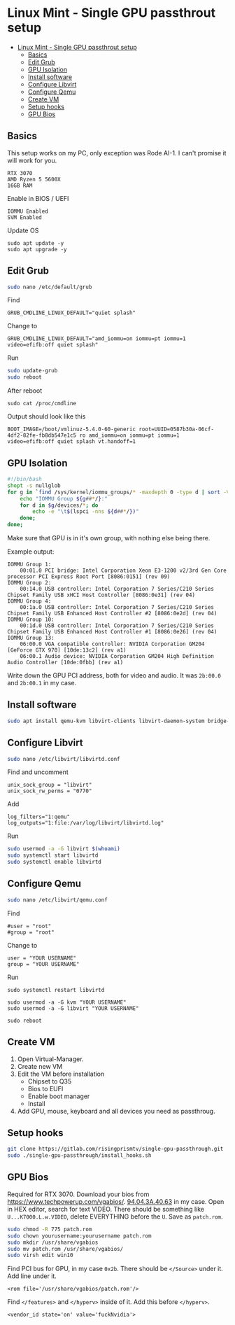 # Linux Mint - Single GPU passthrout setup

- [Linux Mint - Single GPU passthrout setup](#linux-mint---single-gpu-passthrout-setup)
  - [Basics](#basics)
  - [Edit Grub](#edit-grub)
  - [GPU Isolation](#gpu-isolation)
  - [Install software](#install-software)
  - [Configure Libvirt](#configure-libvirt)
  - [Configure Qemu](#configure-qemu)
  - [Create VM](#create-vm)
  - [Setup hooks](#setup-hooks)
  - [GPU Bios](#gpu-bios)

## Basics

This setup works on my PC, only exception was Rode AI-1. I can't promise it will work for you.


```
RTX 3070
AMD Ryzen 5 5600X
16GB RAM
```


Enable in BIOS / UEFI

```
IOMMU Enabled
SVM Enabled
```

Update OS

```
sudo apt update -y 
sudo apt upgrade -y 
```

## Edit Grub

```bash
sudo nano /etc/default/grub
```


Find 
```
GRUB_CMDLINE_LINUX_DEFAULT="quiet splash"
```
Change to
```
GRUB_CMDLINE_LINUX_DEFAULT="amd_iommu=on iommu=pt iommu=1 video=efifb:off quiet splash"
```

Run

```bash
sudo update-grub
sudo reboot
```


After reboot
```
sudo cat /proc/cmdline
```
Output should look like this
```
BOOT_IMAGE=/boot/vmlinuz-5.4.0-60-generic root=UUID=0587b30a-06cf-4df2-82fe-fb8db547e1c5 ro amd_iommu=on iommu=pt iommu=1 video=efifb:off quiet splash vt.handoff=1
```

## GPU Isolation

```bash
#!/bin/bash
shopt -s nullglob
for g in `find /sys/kernel/iommu_groups/* -maxdepth 0 -type d | sort -V`; do
    echo "IOMMU Group ${g##*/}:"
    for d in $g/devices/*; do
        echo -e "\t$(lspci -nns ${d##*/})"
    done;
done;
```

Make sure that GPU is in it's own group, with nothing else being there. 

Example output: 
```
IOMMU Group 1:
	00:01.0 PCI bridge: Intel Corporation Xeon E3-1200 v2/3rd Gen Core processor PCI Express Root Port [8086:0151] (rev 09)
IOMMU Group 2:
	00:14.0 USB controller: Intel Corporation 7 Series/C210 Series Chipset Family USB xHCI Host Controller [8086:0e31] (rev 04)
IOMMU Group 4:
	00:1a.0 USB controller: Intel Corporation 7 Series/C210 Series Chipset Family USB Enhanced Host Controller #2 [8086:0e2d] (rev 04)
IOMMU Group 10:
	00:1d.0 USB controller: Intel Corporation 7 Series/C210 Series Chipset Family USB Enhanced Host Controller #1 [8086:0e26] (rev 04)
IOMMU Group 13:
	06:00.0 VGA compatible controller: NVIDIA Corporation GM204 [GeForce GTX 970] [10de:13c2] (rev a1)
	06:00.1 Audio device: NVIDIA Corporation GM204 High Definition Audio Controller [10de:0fbb] (rev a1)
```

Write down the GPU PCI address, both for video and audio. It was `2b:00.0` and `2b:00.1` in my case.


## Install software
```bash
sudo apt install qemu-kvm libvirt-clients libvirt-daemon-system bridge-utils virt-manager ovmf git
```

## Configure Libvirt
```bash
sudo nano /etc/libvirt/libvirtd.conf
```

Find and uncomment
```
unix_sock_group = "libvirt"
unix_sock_rw_perms = "0770"
```

Add
```
log_filters="1:qemu"
log_outputs="1:file:/var/log/libvirt/libvirtd.log"
```

Run
```bash
sudo usermod -a -G libvirt $(whoami)
sudo systemctl start libvirtd
sudo systemctl enable libvirtd
```

## Configure Qemu
```bash
sudo nano /etc/libvirt/qemu.conf
```

Find
```
#user = "root"
#group = "root"
```

Change to
```
user = "YOUR USERNAME"
group = "YOUR USERNAME"
```

Run
```
sudo systemctl restart libvirtd

sudo usermod -a -G kvm "YOUR USERNAME" 
sudo usermod -a -G libvirt "YOUR USERNAME"

sudo reboot
```

## Create VM

1. Open Virtual-Manager.
2. Create new VM
3. Edit the VM before installation
   * Chipset to Q35
   * Bios to EUFI
   * Enable boot manager
   * Install
4. Add GPU, mouse, keyboard and all devices you need as passthroug.

## Setup hooks
```bash
git clone https://gitlab.com/risingprismtv/single-gpu-passthrough.git
sudo ./single-gpu-passthrough/install_hooks.sh
```

## GPU Bios
Required for RTX 3070. Download your bios from https://www.techpowerup.com/vgabios/. [94.04.3A.40.63](https://www.techpowerup.com/vgabios/228182/msi-rtx3070-8192-201125) in my case. Open in HEX editor, search for text VIDEO.
There should be something like `U...K7000.L.w.VIDEO`, delete EVERYTHING before the `U`. Save as `patch.rom`.

```bash
sudo chmod -R 775 patch.rom
sudo chown yourusername:yourusername patch.rom
sudo mkdir /usr/share/vgabios
sudo mv patch.rom /usr/share/vgabios/
sudo virsh edit win10
```

Find PCI bus for GPU, in my case `0x2b`. There should be `</Source>` under it. Add line under it.
```
<rom file='/usr/share/vgabios/patch.rom'/>
```
Find `</features>` and `</hyperv>` inside of it. Add this before `</hyperv>`.
```
<vendor_id state='on' value='fuckNvidia'>
```




